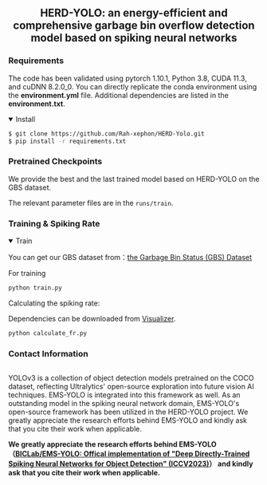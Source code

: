 <div align="center">



<!--
<a align="center" href="https://ultralytics.com/yolov3" target="_blank">
<img width="800" src="https://github.com/ultralytics/yolov5/releases/download/v1.0/banner-api.png"></a>
-->



## <div align="center">HERD-YOLO: an energy-efficient and comprehensive garbage bin overflow detection model based on spiking neural networks</div>
</div>

### Requirements

The code has been validated using pytorch 1.10.1, Python 3.8, CUDA 11.3, and cuDNN 8.2.0_0. You can directly replicate the conda environment using the **environment.yml** file. Additional dependencies are listed in the **environment.txt**.


<details open>
<summary>Install</summary>

```bash
$ git clone https://github.com/Rah-xephon/HERD-Yolo.git
$ pip install -r requirements.txt
```

</details>

### Pretrained Checkpoints

We provide the best and the last trained model based on HERD-YOLO on the GBS dataset.

The relevant parameter files are in the `runs/train`.


### Training & Spiking Rate
<details open>
<summary>Train</summary>

You can get our GBS dataset from：[the Garbage Bin Status (GBS) Dataset](https://zenodo.org/records/14711706)

For training
```python
python train.py
```
</details>


Calculating the spiking rate:

Dependencies can be downloaded from [Visualizer](https://github.com/luo3300612/Visualizer).
```python
python calculate_fr.py
```

### Contact Information


```shell

```

<p>
YOLOv3 is a collection of object detection models pretrained on the COCO dataset, reflecting Ultralytics' open-source exploration into future vision AI techniques. EMS-YOLO is integrated into this framework as well. As an outstanding model in the spiking neural network domain, EMS-YOLO's open-source framework has been utilized in the HERD-YOLO project. We greatly appreciate the research efforts behind EMS-YOLO and kindly ask that you cite their work when applicable.

<b>We greatly appreciate the research efforts behind EMS-YOLO（[BICLab/EMS-YOLO: Offical implementation of "Deep Directly-Trained Spiking Neural Networks for Object Detection" (ICCV2023)](https://github.com/BICLab/EMS-YOLO)） and kindly ask that you cite their work when applicable.</b>
</p>

